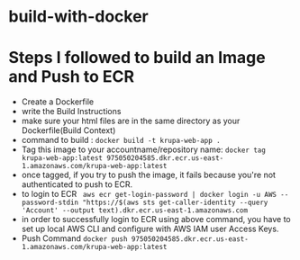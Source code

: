 # build-with-docker


# Steps I followed to build an Image and Push to ECR

- Create a Dockerfile
- write the Build Instructions
- make sure your html files are in the same directory as your Dockerfile(Build Context)
- command to build : `docker build -t krupa-web-app .`
- Tag this image to your accountname/repository name: `docker tag krupa-web-app:latest 975050204585.dkr.ecr.us-east-1.amazonaws.com/krupa-web-app:latest`
- once tagged, if you try to push the image, it fails because you're not authenticated to push to ECR.
- to login to ECR ` aws ecr get-login-password | docker login -u AWS --password-stdin "https://$(aws sts get-caller-identity --query 'Account' --output text).dkr.ecr.us-east-1.amazonaws.com`
- in order to successfully login to ECR using above command, you have to set up local AWS CLI and configure with AWS IAM user Access Keys.
- Push Command `docker push 975050204585.dkr.ecr.us-east-1.amazonaws.com/krupa-web-app:latest`
